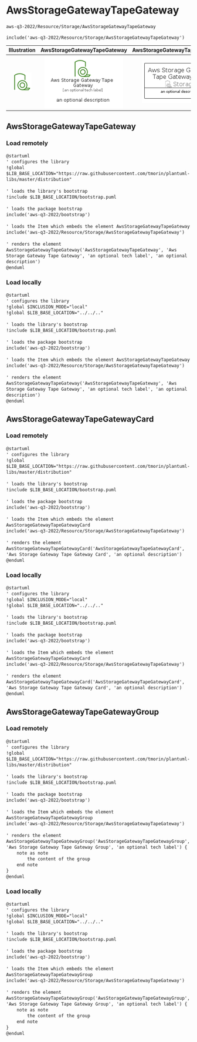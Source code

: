 # AwsStorageGatewayTapeGateway


```text
aws-q3-2022/Resource/Storage/AwsStorageGatewayTapeGateway
```

```text
include('aws-q3-2022/Resource/Storage/AwsStorageGatewayTapeGateway')
```



| Illustration | AwsStorageGatewayTapeGateway | AwsStorageGatewayTapeGatewayCard | AwsStorageGatewayTapeGatewayGroup |
| :---: | :---: | :---: | :---: |
| ![illustration for Illustration](../../../aws-q3-2022/Resource/Storage/AwsStorageGatewayTapeGateway.png) | ![illustration for AwsStorageGatewayTapeGateway](../../../aws-q3-2022/Resource/Storage/AwsStorageGatewayTapeGateway.Local.png) | ![illustration for AwsStorageGatewayTapeGatewayCard](../../../aws-q3-2022/Resource/Storage/AwsStorageGatewayTapeGatewayCard.Local.png) | ![illustration for AwsStorageGatewayTapeGatewayGroup](../../../aws-q3-2022/Resource/Storage/AwsStorageGatewayTapeGatewayGroup.Local.png) |




## AwsStorageGatewayTapeGateway

### Load remotely
```plantuml
@startuml
' configures the library
!global $LIB_BASE_LOCATION="https://raw.githubusercontent.com/tmorin/plantuml-libs/master/distribution"

' loads the library's bootstrap
!include $LIB_BASE_LOCATION/bootstrap.puml

' loads the package bootstrap
include('aws-q3-2022/bootstrap')

' loads the Item which embeds the element AwsStorageGatewayTapeGateway
include('aws-q3-2022/Resource/Storage/AwsStorageGatewayTapeGateway')

' renders the element
AwsStorageGatewayTapeGateway('AwsStorageGatewayTapeGateway', 'Aws Storage Gateway Tape Gateway', 'an optional tech label', 'an optional description')
@enduml
```

### Load locally
```plantuml
@startuml
' configures the library
!global $INCLUSION_MODE="local"
!global $LIB_BASE_LOCATION="../../.."

' loads the library's bootstrap
!include $LIB_BASE_LOCATION/bootstrap.puml

' loads the package bootstrap
include('aws-q3-2022/bootstrap')

' loads the Item which embeds the element AwsStorageGatewayTapeGateway
include('aws-q3-2022/Resource/Storage/AwsStorageGatewayTapeGateway')

' renders the element
AwsStorageGatewayTapeGateway('AwsStorageGatewayTapeGateway', 'Aws Storage Gateway Tape Gateway', 'an optional tech label', 'an optional description')
@enduml
```

## AwsStorageGatewayTapeGatewayCard

### Load remotely
```plantuml
@startuml
' configures the library
!global $LIB_BASE_LOCATION="https://raw.githubusercontent.com/tmorin/plantuml-libs/master/distribution"

' loads the library's bootstrap
!include $LIB_BASE_LOCATION/bootstrap.puml

' loads the package bootstrap
include('aws-q3-2022/bootstrap')

' loads the Item which embeds the element AwsStorageGatewayTapeGatewayCard
include('aws-q3-2022/Resource/Storage/AwsStorageGatewayTapeGateway')

' renders the element
AwsStorageGatewayTapeGatewayCard('AwsStorageGatewayTapeGatewayCard', 'Aws Storage Gateway Tape Gateway Card', 'an optional description')
@enduml
```

### Load locally
```plantuml
@startuml
' configures the library
!global $INCLUSION_MODE="local"
!global $LIB_BASE_LOCATION="../../.."

' loads the library's bootstrap
!include $LIB_BASE_LOCATION/bootstrap.puml

' loads the package bootstrap
include('aws-q3-2022/bootstrap')

' loads the Item which embeds the element AwsStorageGatewayTapeGatewayCard
include('aws-q3-2022/Resource/Storage/AwsStorageGatewayTapeGateway')

' renders the element
AwsStorageGatewayTapeGatewayCard('AwsStorageGatewayTapeGatewayCard', 'Aws Storage Gateway Tape Gateway Card', 'an optional description')
@enduml
```

## AwsStorageGatewayTapeGatewayGroup

### Load remotely
```plantuml
@startuml
' configures the library
!global $LIB_BASE_LOCATION="https://raw.githubusercontent.com/tmorin/plantuml-libs/master/distribution"

' loads the library's bootstrap
!include $LIB_BASE_LOCATION/bootstrap.puml

' loads the package bootstrap
include('aws-q3-2022/bootstrap')

' loads the Item which embeds the element AwsStorageGatewayTapeGatewayGroup
include('aws-q3-2022/Resource/Storage/AwsStorageGatewayTapeGateway')

' renders the element
AwsStorageGatewayTapeGatewayGroup('AwsStorageGatewayTapeGatewayGroup', 'Aws Storage Gateway Tape Gateway Group', 'an optional tech label') {
    note as note
        the content of the group
    end note
}
@enduml
```

### Load locally
```plantuml
@startuml
' configures the library
!global $INCLUSION_MODE="local"
!global $LIB_BASE_LOCATION="../../.."

' loads the library's bootstrap
!include $LIB_BASE_LOCATION/bootstrap.puml

' loads the package bootstrap
include('aws-q3-2022/bootstrap')

' loads the Item which embeds the element AwsStorageGatewayTapeGatewayGroup
include('aws-q3-2022/Resource/Storage/AwsStorageGatewayTapeGateway')

' renders the element
AwsStorageGatewayTapeGatewayGroup('AwsStorageGatewayTapeGatewayGroup', 'Aws Storage Gateway Tape Gateway Group', 'an optional tech label') {
    note as note
        the content of the group
    end note
}
@enduml
```


